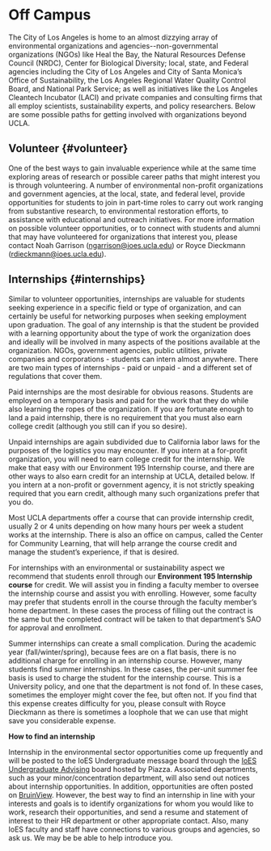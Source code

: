 # Off Campus

The City of Los Angeles is home to an almost dizzying array of environmental organizations and agencies--non-governmental organizations \(NGOs\) like Heal the Bay, the Natural Resources Defense Council \(NRDC\), Center for Biological Diversity; local, state, and Federal agencies including the City of Los Angeles and City of Santa Monica’s Office of Sustainability, the Los Angeles Regional Water Quality Control Board, and National Park Service; as well as initiatives like the Los Angeles Cleantech Incubator \(LACI\) and private companies and consulting firms that all employ scientists, sustainability experts, and policy researchers. Below are some possible paths for getting involved with organizations beyond UCLA.

## Volunteer {#volunteer}

One of the best ways to gain invaluable experience while at the same time exploring areas of research or possible career paths that might interest you is through volunteering. A number of environmental non-profit organizations and government agencies, at the local, state, and federal level, provide opportunities for students to join in part-time roles to carry out work ranging from substantive research, to environmental restoration efforts, to assistance with educational and outreach initiatives. For more information on possible volunteer opportunities, or to connect with students and alumni that may have volunteered for organizations that interest you, please contact Noah Garrison \(ngarrison@ioes.ucla.edu\) or Royce Dieckmann \(rdieckmann@ioes.ucla.edu\).

## Internships {#internships}

Similar to volunteer opportunities, internships are valuable for students seeking experience in a specific field or type of organization, and can certainly be useful for networking purposes when seeking employment upon graduation. The goal of any internship is that the student be provided with a learning opportunity about the type of work the organization does and ideally will be involved in many aspects of the positions available at the organization. NGOs, government agencies, public utilities, private companies and corporations - students can intern almost anywhere. There are two main types of internships - paid or unpaid - and a different set of regulations that cover them.

Paid internships are the most desirable for obvious reasons. Students are employed on a temporary basis and paid for the work that they do while also learning the ropes of the organization. If you are fortunate enough to land a paid internship, there is no requirement that you must also earn college credit \(although you still can if you so desire\).

Unpaid internships are again subdivided due to California labor laws for the purposes of the logistics you may encounter. If you intern at a for-profit organization, you will need to earn college credit for the internship. We make that easy with our Environment 195 Internship course, and there are other ways to also earn credit for an internship at UCLA, detailed below. If you intern at a non-profit or government agency, it is not strictly speaking required that you earn credit, although many such organizations prefer that you do.

Most UCLA departments offer a course that can provide internship credit, usually 2 or 4 units depending on how many hours per week a student works at the internship. There is also an office on campus, called the Center for Community Learning, that will help arrange the course credit and manage the student’s experience, if that is desired.

For internships with an environmental or sustainability aspect we recommend that students enroll through our **Environment 195 Internship course** for credit. We will assist you in finding a faculty member to oversee the internship course and assist you with enrolling. However, some faculty may prefer that students enroll in the course through the faculty member’s home department. In these cases the process of filling out the contract is the same but the completed contract will be taken to that department’s SAO for approval and enrollment.

Summer internships can create a small complication. During the academic year \(fall/winter/spring\), because fees are on a flat basis, there is no additional charge for enrolling in an internship course. However, many students find summer internships. In these cases, the per-unit summer fee basis is used to charge the student for the internship course. This is a University policy, and one that the department is not fond of. In these cases, sometimes the employer might cover the fee, but often not. If you find that this expense creates difficulty for you, please consult with Royce Dieckmann as there is sometimes a loophole that we can use that might save you considerable expense.

**How to find an internship**

Internship in the environmental sector opportunities come up frequently and will be posted to the IoES Undergraduate message board through the [IoES Undergraduate Advising](https://piazza.com/ucla/other/ioesundergraduateadvising) board hosted by Piazza. Associated departments, such as your minor/concentration department, will also send out notices about internship opportunities. In addition, opportunities are often posted on [BruinView](https://secure.career.ucla.edu/BruinViewLogin/Login.aspx). However, the best way to find an internship in line with your interests and goals is to identify organizations for whom you would like to work, research their opportunities, and send a resume and statement of interest to their HR department or other appropriate contact. Also, many IoES faculty and staff have connections to various groups and agencies, so ask us. We may be be able to help introduce you.

